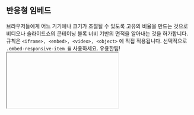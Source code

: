 ## 반응형 임베드

브라우저들에게 어느 기기에나 크기가 조절될 수 있도록 고유의 비율을 만드는 것으로 비디오나 슬라이드쇼의 콘테이닝 블록 너비 기반의 면적을 알아내는 것을 허가합니다.
규칙은 `<iframe>, <embed>, <video>, <object>` 에 직접 적용됩니다. 선택적으로 `.embed-responsive-item 를` 사용하세요.
유용한팁! <iframe> 에 frameborder="0" 포함할 필요가 없습니다. 우리가 오버라이드 하고 있습니다.

![component_responsive_embed_01](../images/component_responsive_embed_01.jpg)

```html
<!-- 16:9 aspect ratio -->
<div class="embed-responsive embed-responsive-16by9">
  <iframe class="embed-responsive-item" src="..."></iframe>
</div>

<!-- 4:3 aspect ratio -->
<div class="embed-responsive embed-responsive-4by3">
  <iframe class="embed-responsive-item" src="..."></iframe>
</div>

```


<br >
---

* [원문사이트 바로가기](http://getbootstrap.com/components/#responsive-embed)
* [부트스트랩 ReadMe](../README.md)

---
* 이전페이지 - 패널 [Panels](component_19_panelmark.md) 
* 다음페이지 - 웰 [Wells](component_21_wells.md)